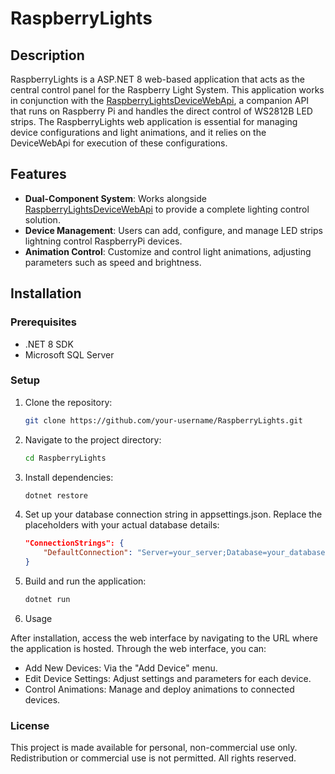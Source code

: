 # RaspberryLights

## Description

RaspberryLights is a ASP.NET 8 web-based application that acts as the central control panel for the Raspberry Light System.  This application works in conjunction with the [RaspberryLightsDeviceWebApi](https://github.com/your-username/RaspberryLightsDeviceWebApi), a companion API that runs on Raspberry Pi and handles the direct control of WS2812B LED strips. The RaspberryLights web application is essential for managing device configurations and light animations, and it relies on the DeviceWebApi for execution of these configurations.

## Features

- **Dual-Component System**: Works alongside [RaspberryLightsDeviceWebApi](https://github.com/your-username/RaspberryLightsDeviceWebApi) to provide a complete lighting control solution.
- **Device Management**: Users can add, configure, and manage LED strips lightning control RaspberryPi devices.
- **Animation Control**: Customize and control light animations, adjusting parameters such as speed and brightness.

## Installation

### Prerequisites

- .NET 8 SDK
- Microsoft SQL Server

### Setup

1. Clone the repository:
    ```bash
    git clone https://github.com/your-username/RaspberryLights.git
    ```
    
2. Navigate to the project directory:
    ```bash
    cd RaspberryLights
    ```
    
3. Install dependencies:
    ```bash
    dotnet restore
    ```
    
4. Set up your database connection string in appsettings.json. Replace the placeholders with your actual database details:
    ```json
    "ConnectionStrings": {
        "DefaultConnection": "Server=your_server;Database=your_database;User ID=your_username;Password=your_password;"
    }
    ```
5. Build and run the application:
    ```bash
    dotnet run
    ```

6. Usage

After installation, access the web interface by navigating to the URL where the application is hosted. Through the web interface, you can:

- Add New Devices: Via the "Add Device" menu.
- Edit Device Settings: Adjust settings and parameters for each device.
- Control Animations: Manage and deploy animations to connected devices.

### License

This project is made available for personal, non-commercial use only. Redistribution or commercial use is not permitted. All rights reserved.
